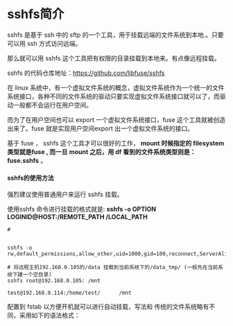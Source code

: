 # sshfs简介



sshfs 是基于 ssh 中的 sftp 的一个工具，用于挂载远端的文件系统到本地.。只要可以用 ssh 方式访问远端。

那么就可以用 sshfs 这个工具把有权限的目录挂载到本地来。有点像远程挂载。





sshfs  的代码仓库地址：https://github.com/libfuse/sshfs

 在 linux 系统中，有一个虚拟文件系统的概念，虚拟文件系统作为一个统一的文件系统接口，各种不同的文件系统的驱动只要实现虚拟文件系统接口就可以了，而驱动一般都不会运行在用户空间。

而为了在用户空间也可以 export 一个虚拟文件系统接口，fuse 这个工具就被创造出来了。fuse 就是实现用户空间export 出一个虚拟文件系统的接口。

基于 fuse ， sshfs 这个工具才可以很好的工作， **mount 时候指定的 filesystem 类型就是fuse , 而一旦 mount 之后，用 df 看到的文件系统类型则是： fuse.sshfs**  。



#### sshfs的使用方法

强烈建议使用普通用户来运行 sshfs 挂载。

使用sshfs 命令进行挂载的格式就是:   **sshfs  -o  OPTION   LOGINID@HOST:/REMOTE_PATH     /LOCAL_PATH**

```shell
# 


sshfs -o rw,default_permissions,allow_other,uid=1000,gid=100,reconnect,ServerAliveInterval=15,ServerAliveCountMax=3  

# 将远程主机192.168.0.105的/data 挂载到当前系统下的/data_tmp/ (一般先在当前系统下建一个空目录)
sshfs root@192.168.0.105: /mnt

test@192.168.0.114:/home/test/      /mnt

```

配置到 fstab 以方便开机就可以进行自动挂载，写法和 传统的文件系统略有不同，采用如下的语法格式：

